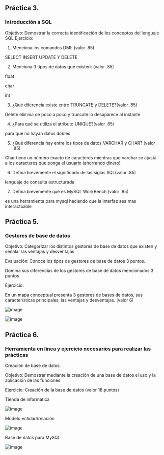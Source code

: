 ## Práctica 3.
### Introducción a SQL
Objetivo: Demostrar la correcta identificación de los conceptos del lenguaje SQL
Ejercicio:

1. Menciona los comandos DMl: (valor .85)

SELECT INSERT UPDATE Y DELETE

2. Menciona 3 tipos de datos que existen: (valor .85)

float

char

int

3. ¿Qué diferencia existe entre TRUNCATE y DELETE?(valor .85)

Delete elimina de poco a poco y truncate lo desaparece al instante

4. ¿Para qué se utiliza el atributo UNIQUE?(valor .85)

para que no hayan datos dobles

5. ¿Qué diferencia hay entre los tipos de datos VARCHAR y CHAR? (valor .85)

Char tiene un número exacto de caracteres mientras que varchar se ajusta a los caracteres que ponga el usuario (ahorrando dinero)

6. Defina brevemente el significado de las siglas SQL(valor .85)

lenguaje de consulta estructurada

7. Defina brevemente qué es MySQL WorkBench (valor .85)

es una herramienta para mysql haciendo que la interfaz sea mas interactuable

## Práctica 5.
### Gestores de base de datos

Objetivo: Categorizar los distintos gestores de base de datos que existen y señalar las
ventajas y desventajas

Evaluación: Conoce los tipos de gestores de base de datos 3 puntos.

Domina sus diferencias de los gestores de base de datos mencionados 3 puntos

Ejercicio:

En un mapa conceptual presenta 3 gestores de bases de datos, sus características
principales, las ventajas y desventajas. (valor 6)

![image](https://user-images.githubusercontent.com/91554777/170415427-e2b7321b-a97f-43b0-ac24-6e506c307e6b.png)

![image](https://user-images.githubusercontent.com/99296446/173206411-5f9281bc-53e0-449b-9fc9-d29024fc8cd8.png)

## Práctica 6.
### Herramienta en línea y ejercicio necesarios para realizar las prácticas

Creación de base de datos.

Objetivo: Demostrar mediante la creación de una base de datos el uso y la aplicación de
las funciones

Ejercicio: Creación de la base de datos (valor 18 puntos)

Tienda de informática

![image](https://user-images.githubusercontent.com/91554777/170415101-717bca19-3644-46a9-8a57-8d5940c5d283.png)




Modelo entidad/relación

![image](https://user-images.githubusercontent.com/99296446/173207634-3dbd3c99-f314-4016-a445-a9888603783f.png)


Base de datos para MySQL

![image](https://user-images.githubusercontent.com/99296446/173207577-11ce4236-2ac4-4b50-8316-479be1381c4e.png)

